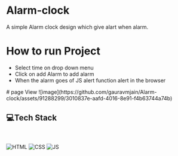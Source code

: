 # Alarm-clock
A simple Alarm clock design which give alart when alarm. 
# How to run Project
<ul>
  <li>Select time on drop down menu</li>
  <li>Click on add Alarm to add alarm </li>
  <li>When the alarm goes of JS alert function alert in the browser</li>
</ul>
# page View
![image](https://github.com/gauravmjain/Alarm-clock/assets/91288299/3010837e-aafd-4016-8e91-f4b63744a74b)

## 💻Tech Stack
<br>

![HTML](https://img.shields.io/badge/html5%20-%23E34F26.svg?&style=for-the-badge&logo=html5&logoColor=white)
![CSS](https://img.shields.io/badge/css3%20-%231572B6.svg?&style=for-the-badge&logo=css3&logoColor=white)
![JS](https://img.shields.io/badge/javascript%20-%23323330.svg?&style=for-the-badge&logo=javascript&logoColor=%23F7DF1E)

<br>
